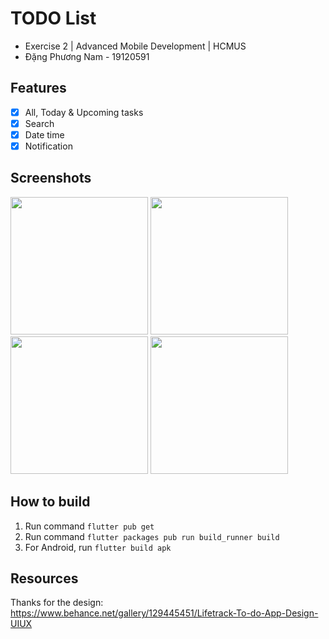 # TODO List
- Exercise 2 | Advanced Mobile Development | HCMUS
- Đặng Phương Nam - 19120591

## Features
- [x] All, Today & Upcoming tasks
- [x] Search
- [x] Date time
- [x] Notification

## Screenshots
<p float="left">
  <img src="https://user-images.githubusercontent.com/90912187/198841025-e24f145c-c5d7-4197-93f6-1c0b6e546e85.png" width="220" />
  <img src="https://user-images.githubusercontent.com/90912187/198841040-a8c3d10f-cdd4-4863-9f2c-83a1a996c219.png" width="220" />
  <img src="https://user-images.githubusercontent.com/90912187/198841053-a92c891c-1c2e-432f-8581-c9a73048d56b.png" width="220" />
  
  <img src="https://user-images.githubusercontent.com/90912187/198841073-536f6709-41cf-4ffd-8011-9ef613e5269f.png" width="220" />
</p>

## How to build
1. Run command `flutter pub get`
2. Run command `flutter packages pub run build_runner build`
3. For Android, run `flutter build apk`

## Resources
Thanks for the design: https://www.behance.net/gallery/129445451/Lifetrack-To-do-App-Design-UIUX
